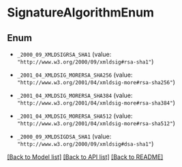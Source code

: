 # SignatureAlgorithmEnum

## Enum


* `_2000_09_XMLDSIGRSA_SHA1` (value: `"http://www.w3.org/2000/09/xmldsig#rsa-sha1"`)

* `_2001_04_XMLDSIG_MORERSA_SHA256` (value: `"http://www.w3.org/2001/04/xmldsig-more#rsa-sha256"`)

* `_2001_04_XMLDSIG_MORERSA_SHA384` (value: `"http://www.w3.org/2001/04/xmldsig-more#rsa-sha384"`)

* `_2001_04_XMLDSIG_MORERSA_SHA512` (value: `"http://www.w3.org/2001/04/xmldsig-more#rsa-sha512"`)

* `_2000_09_XMLDSIGDSA_SHA1` (value: `"http://www.w3.org/2000/09/xmldsig#dsa-sha1"`)


[[Back to Model list]](../README.md#documentation-for-models) [[Back to API list]](../README.md#documentation-for-api-endpoints) [[Back to README]](../README.md)


